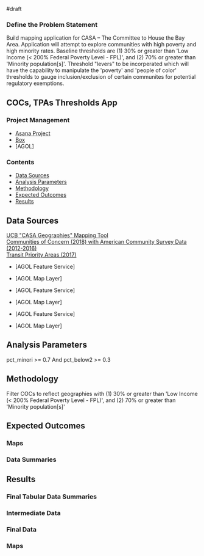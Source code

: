 #draft

### Define the Problem Statement
Build mapping application for CASA – The Committee to House the Bay Area. Application will attempt to explore communities with high poverty and high minority rates. Baseline thresholds are (1) 30% or greater than 'Low Income (< 200% Federal Poverty Level - FPL)', and (2) 70% or greater than 'Minority population[s]'. Threshold "levers" to be incorperated which will have the capability to manipulate the 'poverty' and 'people of color' thresholds to gauge inclusion/exclusion of certain communites for potential regulatory exemptions.  
  

## COCs, TPAs Thresholds App 

### Project Management 

- [Asana Project](https://app.asana.com/0/inbox/797943099119524/840113458715896/840113458715905) 
- [Box](https://mtcdrive.box.com/s/mqgzpdqlfrofzdzkcmfx25b5pd6wx28p)
- [AGOL]

### Contents 

- [Data Sources](#data-sources)
- [Analysis Parameters](#analysis-parameters)
- [Methodology](#methodology)
- [Expected Outcomes](#expected-outcomes)
- [Results](#results)

## Data Sources
[UCB "CASA Geographies" Mapping Tool](https://cci-displacement.carto.com/viz/d65da6ad-d32e-4500-99ca-f657286804ff/embed_map)  
[Communities of Concern (2018) with American Community Survey Data (2012-2016)](https://mtc.maps.arcgis.com/home/item.html?id=1501fe1552414d569ca747e0e23628ff)  
[Transit Priority Areas (2017)](https://mtc.maps.arcgis.com/home/item.html?id=d97b4f72543a40b2b85d59ac085e01a0)  

  



- [AGOL Feature Service]
- [AGOL Map Layer]


 
- [AGOL Feature Service]
- [AGOL Map Layer]



- [AGOL Feature Service]
- [AGOL Map Layer]


## Analysis Parameters
pct_minori >= 0.7 And pct_below2 >= 0.3
## Methodology
Filter COCs to reflect geographies with (1) 30% or greater than 'Low Income (< 200% Federal Poverty Level - FPL)', and (2) 70% or greater than 'Minority population[s]'

## Expected Outcomes

### Maps  

### Data Summaries   

## Results

### Final Tabular Data Summaries

### Intermediate Data 

### Final Data 


### Maps 

